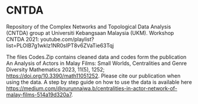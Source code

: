 # CNTDA
Repository of the Complex Networks and Topological Data Analysis (CNTDA) group at Universiti Kebangsaan Malaysia (UKM). Workshop CNTDA 2021: youtube.com/playlist?list=PLOIB7g1wkIz1NR0sIPT8v6ZVaTie63Tqj

The files Codes.Zip contains cleaned data and codes form the publication An Analysis of Actors in Malay Films: Small Worlds, Centralities and Genre Diversity Mathematics 2023, 11(5), 1252; https://doi.org/10.3390/math11051252. Please cite our publication when using the data. A step by step guide on how to use the data is available here https://medium.com/@nurunnajwa.b/centralities-in-actor-network-of-malay-films-514a19d320a7.

